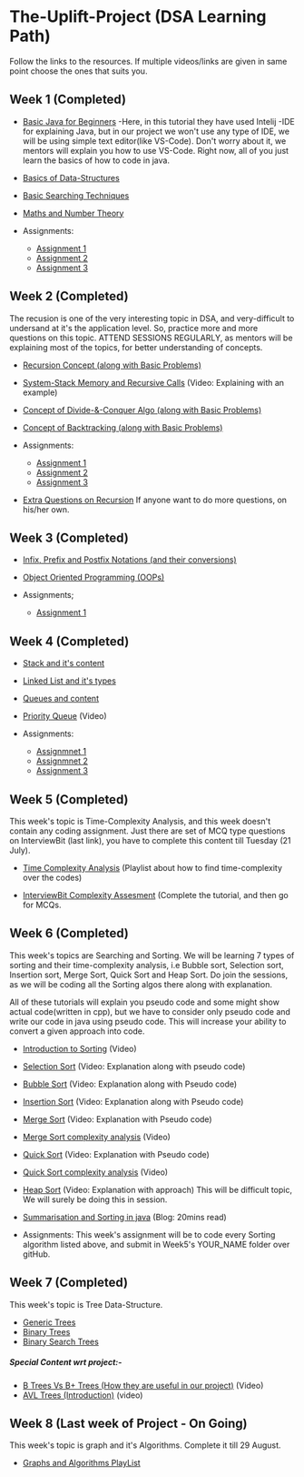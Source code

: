 # The-Uplift-Project (DSA Learning Path)
Follow the links to the resources. If multiple videos/links are given in same point choose the ones that suits you.


## Week 1 (Completed)
  * [Basic Java for Beginners](https://www.youtube.com/watch?v=eIrMbAQSU34&feature=youtu.be)
     -Here, in this tutorial they have used Intelij -IDE for explaining Java, but in our project we won't use any type of IDE, we will be using simple text editor(like VS-Code). Don't worry about it, we mentors will explain you how to use VS-Code. Right now, all of you just learn the basics of how to code in java.   
 
  * [Basics of Data-Structures](https://github.com/Shubham230198/The-Uplift-Project-DSA/blob/master/Week%201/Basics_of_Data-Structures.md)
 
  * [Basic Searching Techniques](https://github.com/Shubham230198/The-Uplift-Project-DSA/blob/master/Week%201/Basic_Searching_Techniques.md)
  
  * [Maths and Number Theory](https://github.com/Shubham230198/The-Uplift-Project-DSA/blob/master/Week%201/Maths_and_Number_Theory.md)
  
  * Assignments:
    * [Assignment 1](https://www.hackerrank.com/week1-assignment1) 
    * [Assignment 2](https://www.hackerrank.com/week1-assignment2)
    * [Assignment 3](https://www.hackerrank.com/week1-assignment3)


## Week 2 (Completed)
   The recusion is one of the very interesting topic in DSA, and very-difficult to undersand at it's the application level. So, practice more and more questions on this topic. ATTEND SESSIONS REGULARLY, as mentors will be explaining most of the topics, for better understanding of concepts.
  
  * [Recursion Concept (along with Basic Problems)](https://github.com/Shubham230198/The-Uplift-Project-DSA/blob/master/Week%202/Recursion_Basics.md)
  
  * [System-Stack Memory and Recursive Calls](https://www.youtube.com/watch?v=dxyYP3BSdcQ) (Video: Explaining with an example)
  
  * [Concept of Divide-&-Conquer Algo (along with Basic Problems)](https://github.com/Shubham230198/The-Uplift-Project-DSA/blob/master/Week%202/Divide-and-Conquer.md)
  
  * [Concept of Backtracking (along with Basic Problems)](https://github.com/Shubham230198/The-Uplift-Project-DSA/blob/master/Week%202/BackTracking.md)
  
  * Assignments:
    * [Assignment 1](https://www.hackerrank.com/week2-assignment1)
    * [Assignment 2](https://www.hackerrank.com/week2-assignment2)
    * [Assignment 3](https://www.hackerrank.com/week2-assignment-3)
    
  * [Extra Questions on Recursion](https://web.stanford.edu/class/cs9/lectures/06/Recursion%20Problems.pdf) If anyone want to do more questions, on his/her own.
  
## Week 3 (Completed)
  
  * [Infix, Prefix and Postfix Notations (and their conversions)](https://github.com/Shubham230198/The-Uplift-Project-DSA/blob/master/Week%203/Infix-Prefix-Postfix%20Notations.md)
  * [Object Oriented Programming (OOPs)](https://github.com/Shubham230198/The-Uplift-Project-DSA/blob/master/Week%203/OOPs.md)
  
  * Assignments;
    * [Assignment 1](https://www.hackerrank.com/week3-assignment1)

## Week 4 (Completed)
  
  * [Stack and it's content](https://github.com/Shubham230198/The-Uplift-Project-DSA/blob/master/Week%204/Stack.md)
  
  * [Linked List and it's types](https://github.com/Shubham230198/The-Uplift-Project-DSA/blob/master/Week%204/LinkedList.md)
  
  * [Queues and content](https://github.com/Shubham230198/The-Uplift-Project-DSA/blob/master/Week%204/Queue.md)
  
  * [Priority Queue](https://www.youtube.com/watch?v=FdObb76AmzM&list=WL&index=59) (Video)
  
  * Assignments:
    - [Assignmnet 1](https://www.hackerrank.com/week4-assignment-1)
    - [Assignmnet 2](https://www.hackerrank.com/week4-assignment-2)
    - [Assignment 3](https://www.hackerrank.com/week4-assignment-3)

## Week 5 (Completed)
  This week's topic is Time-Complexity Analysis, and this week doesn't contain any coding assignment. Just there are set of MCQ type questions on InterviewBit (last link), you have to complete this content till Tuesday (21 July).
  
  * [Time Complexity Analysis](https://www.youtube.com/playlist?list=PL72OBdV5phFn5DpigSScsBOBRYhdCxB6p) (Playlist about how to find time-complexity over the codes)

  * [InterviewBit Complexity Assesment](https://www.interviewbit.com/courses/programming/topics/time-complexity/) (Complete the tutorial, and then go for MCQs.
  
  

## Week 6 (Completed)  
  This week's topics are Searching and Sorting. We will be learning 7 types of sorting and their time-complexity analysis, i.e Bubble sort, Selection sort, Insertion sort, Merge Sort, Quick Sort and Heap Sort. Do join the sessions, as we will be coding all the Sorting algos there along with explanation.


  All of these tutorials will explain you pseudo code and some might show actual code(written in cpp), but we have to consider only pseudo code and write our code in java using pseudo code. This will increase your ability to convert a given approach into code.
  
  * [Introduction to Sorting](https://www.youtube.com/watch?v=pkkFqlG0Hds&list=PL2_aWCzGMAwKedT2KfDMB9YA5DgASZb3U&index=2&t=0s) (Video)
  
  * [Selection Sort](https://www.youtube.com/watch?v=GUDLRan2DWM&list=PL2_aWCzGMAwKedT2KfDMB9YA5DgASZb3U&index=3&t=0s) (Video: Explanation along with pseudo code) 
  
  * [Bubble Sort](https://www.youtube.com/watch?v=Jdtq5uKz-w4&list=PL2_aWCzGMAwKedT2KfDMB9YA5DgASZb3U&index=4&t=0s) (Video: Explanation along with Pseudo code)
 
  * [Insertion Sort](https://www.youtube.com/watch?v=i-SKeOcBwko&list=PL2_aWCzGMAwKedT2KfDMB9YA5DgASZb3U&index=5&t=0s) (Video: Explanation along with Pseudo code)
  
  * [Merge Sort](https://www.youtube.com/watch?v=TzeBrDU-JaY&list=PL2_aWCzGMAwKedT2KfDMB9YA5DgASZb3U&index=6&t=971s) (Video: Explanation with Pseudo code)
  
  * [Merge Sort complexity analysis](https://www.youtube.com/watch?v=0nlPxaC2lTw&list=PL2_aWCzGMAwKedT2KfDMB9YA5DgASZb3U&index=7&t=0s) (Video)
  
  * [Quick Sort](https://www.youtube.com/watch?v=COk73cpQbFQ&list=PL2_aWCzGMAwKedT2KfDMB9YA5DgASZb3U&index=8&t=0s) (Video: Explanation with Pseudo code)

  * [Quick Sort complexity analysis](https://www.youtube.com/watch?v=3Bbm3Prd5Fo&list=PL2_aWCzGMAwKedT2KfDMB9YA5DgASZb3U&index=9&t=0s) (Video)
  
  * [Heap Sort](https://www.youtube.com/watch?v=HqPJF2L5h9U&t=266s) (Video: Explanation with approach) This will be difficult topic, We will surely be doing this in session.
  
  * [Summarisation and Sorting in java](https://stackabuse.com/sorting-algorithms-in-java/) (Blog: 20mins read)
  
  * Assignments: This week's assignment will be to code every Sorting algorithm listed above, and submit in Week5's YOUR_NAME folder over gitHub.
  
## Week 7 (Completed)
This week's topic is Tree Data-Structure.

  * [Generic Trees](https://github.com/Shubham230198/The-Uplift-Project-DSA/blob/master/Week7/Generic%20Trees.md)
  * [Binary Trees](https://github.com/Shubham230198/The-Uplift-Project-DSA/blob/master/Week7/Binary%20Trees.md)
  * [Binary Search Trees](https://github.com/Shubham230198/The-Uplift-Project-DSA/blob/master/Week7/Binary%20Search%20Trees.md)
  
  ##### Special Content wrt project:-
  - [B Trees Vs B+ Trees (How they are useful in our project)](https://www.youtube.com/watch?v=aZjYr87r1b8) (Video)
  - [AVL Trees (Introduction)](https://www.youtube.com/watch?v=jDM6_TnYIqE&list=PLDN4rrl48XKpZkf03iYFl-O29szjTrs_O&index=77&t=0s) (video)
   
  
  
  
## Week 8 (Last week of Project - On Going) 
This week's topic is graph and it's Algorithms. Complete it till 29 August.

  * [Graphs and Algorithms PlayList](https://www.youtube.com/playlist?list=PL-Jc9J83PIiHfqDcLZMcO9SsUDY4S3a-v)



